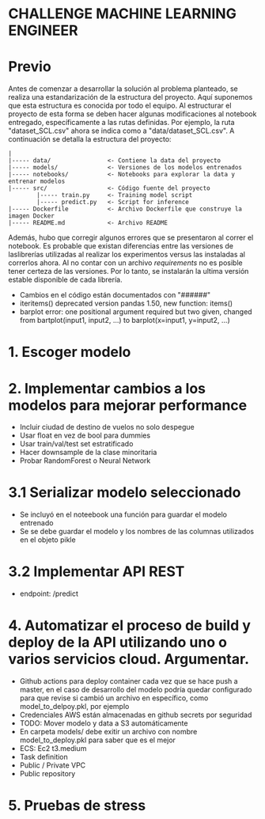 # CHALLENGE MACHINE LEARNING ENGINEER

# Previo
Antes de comenzar a desarrollar la solución al problema planteado, se realiza una estandarización de la estructura del proyecto. Aquí suponemos que esta estructura es conocida por todo el equipo. Al estructurar el proyecto de esta forma se deben hacer algunas modificaciones al notebook entregado, específicamente a las rutas definidas. Por ejemplo, la ruta "dataset_SCL.csv" ahora se indica como a "data/dataset_SCL.csv". A continuación se detalla la estructura del proyecto:

    |
    |----- data/                <- Contiene la data del proyecto 
    |----- models/              <- Versiones de los modelos entrenados
    |----- notebooks/           <- Notebooks para explorar la data y entrenar modelos
    |----- src/                 <- Código fuente del proyecto
            |----- train.py     <- Training model script
            |----- predict.py   <- Script for inference
    |----- Dockerfile           <- Archivo Dockerfile que construye la imagen Docker
    |----- README.md            <- Archivo README

Además, hubo que corregir algunos errores que se presentaron al correr el notebook. Es probable que existan diferencias entre las versiones de laslibrerías utilizadas al realizar los experimentos versus las instaladas al correrlos ahora. Al no contar con un archivo _requirements_ no es posible tener certeza de las versiones. Por lo tanto, se instalarán la ultima versión estable disponible de cada librería.

- Cambios en el código están documentados con "######" 
- iteritems() deprecated version pandas 1.50, new function: items()
- barplot error: one positional argument required but two given, changed from bartplot(input1, input2, ...) to barplot(x=input1, y=input2, ...)

# 1. Escoger modelo 
# 2. Implementar cambios a los modelos para mejorar performance
- Incluir ciudad de destino de vuelos no solo despegue
- Usar float en vez de bool para dummies
- Usar train/val/test set estratificado
- Hacer downsample de la clase minoritaria
- Probar RandomForest o Neural Network
# 3.1 Serializar modelo seleccionado
- Se incluyó en el noteebook una función para guardar el modelo entrenado
- Se se debe guardar el modelo y los nombres de las columnas utilizados en el objeto pikle
# 3.2 Implementar API REST


- endpoint: /predict



# 4. Automatizar el proceso de build y deploy de la API utilizando uno o varios servicios cloud. Argumentar.

- Github actions para deploy container cada vez que se hace push a master, en el caso de desarrollo del modelo
podría quedar configurado para que revise si cambió un archivo en específico, como model_to_delpoy.pkl, por ejemplo
- Credenciales AWS están almacenadas en github secrets por seguridad
- TODO: Mover modelo y data a S3 automáticamente
- En carpeta models/ debe exitir un archivo con nombre model_to_deploy.pkl para saber que es el mejor
- ECS: Ec2 t3.medium
- Task definition
- Public / Private VPC
- Public repository


# 5. Pruebas de stress